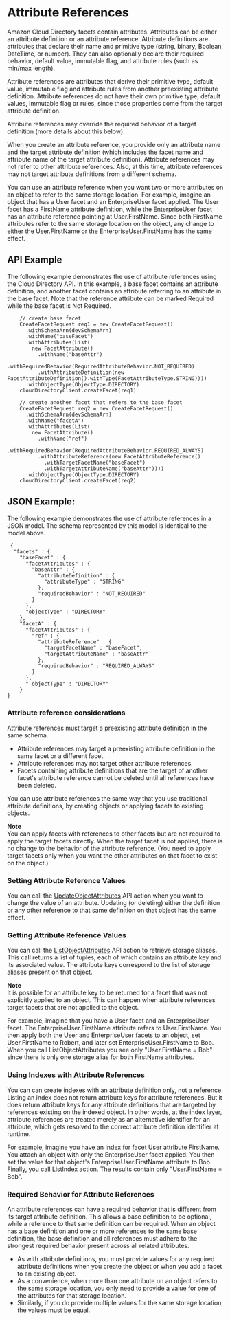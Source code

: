 # Attribute References<a name="attributereferences"></a>

Amazon Cloud Directory facets contain attributes\. Attributes can be either an attribute definition or an attribute reference\. Attribute definitions are attributes that declare their name and primitive type \(string, binary, Boolean, DateTime, or number\)\. They can also optionally declare their required behavior, default value, immutable flag, and attribute rules \(such as min/max length\)\.

Attribute references are attributes that derive their primitive type, default value, immutable flag and attribute rules from another preexisting attribute definition\. Attribute references do not have their own primitive type, default values, immutable flag or rules, since those properties come from the target attribute definition\.

Attribute references may override the required behavior of a target definition \(more details about this below\)\.

When you create an attribute reference, you provide only an attribute name and the target attribute definition \(which includes the facet name and attribute name of the target attribute definition\)\. Attribute references may not refer to other attribute references\. Also, at this time, attribute references may not target attribute definitions from a different schema\.

You can use an attribute reference when you want two or more attributes on an object to refer to the same storage location\. For example, imagine an object that has a User facet and an EnterpriseUser facet applied\. The User facet has a FirstName attribute definition, while the EnterpriseUser facet has an attribute reference pointing at User\.FirstName\. Since both FirstName attributes refer to the same storage location on the object, any change to either the User\.FirstName or the EnterpriseUser\.FirstName has the same effect\. 

## API Example<a name="referenceapiexample"></a>

The following example demonstrates the use of attribute references using the Cloud Directory API\. In this example, a base facet contains an attribute definition, and another facet contains an attribute referring to an attribute in the base facet\. Note that the reference attribute can be marked Required while the base facet is Not Required\. 

```
    // create base facet
    CreateFacetRequest req1 = new CreateFacetRequest()
      .withSchemaArn(devSchemaArn)
      .withName("baseFacet")
      .withAttributes(List(
        new FacetAttribute()
          .withName("baseAttr")
          .withRequiredBehavior(RequiredAttributeBehavior.NOT_REQUIRED)
          .withAttributeDefinition(new FacetAttributeDefinition().withType(FacetAttributeType.STRING))))
      .withObjectType(ObjectType.DIRECTORY)
    cloudDirectoryClient.createFacet(req1)

    // create another facet that refers to the base facet
    CreateFacetRequest req2 = new CreateFacetRequest()
      .withSchemaArn(devSchemaArn)
      .withName("facetA")
      .withAttributes(List(
        new FacetAttribute()
          .withName("ref")
          .withRequiredBehavior(RequiredAttributeBehavior.REQUIRED_ALWAYS)
          .withAttributeReference(new FacetAttributeReference()
            .withTargetFacetName("baseFacet")
            .withTargetAttributeName("baseAttr"))))
      .withObjectType(ObjectType.DIRECTORY)
    cloudDirectoryClient.createFacet(req2)
```

## JSON Example:<a name="referencejsonexample"></a>

The following example demonstrates the use of attribute references in a JSON model\. The schema represented by this model is identical to the model above\. 

```
 {
  "facets" : {
    "baseFacet" : {
      "facetAttributes" : {
        "baseAttr" : {
          "attributeDefinition" : {
            "attributeType" : "STRING"
          },
          "requiredBehavior" : "NOT_REQUIRED"
        }
      },
      "objectType" : "DIRECTORY"
    },
    "facetA" : {
      "facetAttributes" : {
        "ref" : {
          "attributeReference" : {
            "targetFacetName" : "baseFacet",
            "targetAttributeName" : "baseAttr"
          },
          "requiredBehavior" : "REQUIRED_ALWAYS"
        }
      },
      " objectType" : "DIRECTORY"
    }
}
```

### Attribute reference considerations<a name="attributerefconsiderations"></a>

Attribute references must target a preexisting attribute definition in the same schema\.
+ Attribute references may target a preexisting attribute definition in the same facet or a different facet\.
+ Attribute references may not target other attribute references\.
+ Facets containing attribute definitions that are the target of another facet's attribute reference cannot be deleted until all references have been deleted\.

You can use attribute references the same way that you use traditional attribute definitions, by creating objects or applying facets to existing objects\.

**Note**  
You can apply facets with references to other facets but are not required to apply the target facets directly\. When the target facet is not applied, there is no change to the behavior of the attribute reference\. \(You need to apply target facets only when you want the other attributes on that facet to exist on the object\.\)

### Setting Attribute Reference Values<a name="settingattributerefvalues"></a>

You can call the [UpdateObjectAttributes](http://docs.aws.amazon.com/directoryservice/latest/APIReference/API_UpdateObjectAttributes.html) API action when you want to change the value of an attribute\. Updating \(or deleting\) either the definition or any other reference to that same definition on that object has the same effect\. 

### Getting Attribute Reference Values<a name="gettingattributerefvalues"></a>

You can call the [ListObjectAttributes](http://docs.aws.amazon.com/directoryservice/latest/APIReference/API_ListObjectAttributes.html) API action to retrieve storage aliases\. This call returns a list of tuples, each of which contains an attribute key and its associated value\. The attribute keys correspond to the list of storage aliases present on that object\.

**Note**  
It is possible for an attribute key to be returned for a facet that was not explicitly applied to an object\. This can happen when attribute references target facets that are not applied to the object\.

For example, imagine that you have a User facet and an EnterpriseUser facet\. The EnterpriseUser\.FirstName attribute refers to User\.FirstName\. You then apply both the User and EnterpriseUser facets to an object, set User\.FirstName to Robert, and later set EnterpriseUser\.FirstName to Bob\. When you call ListObjectAttributes you see only "User\.FirstName = Bob" since there is only one storage alias for both FirstName attributes\.

### Using Indexes with Attribute References<a name="usingindexeswithattributeref"></a>

You can can create indexes with an attribute definition only, not a reference\. Listing an index does not return attribute keys for attribute references\. But it does return attribute keys for any attribute definitions that are targeted by references existing on the indexed object\. In other words, at the index layer, attribute references are treated merely as an alternative identifier for an attribute, which gets resolved to the correct attribute definition identifier at runtime\.

For example, imagine you have an Index for facet User attribute FirstName\. You attach an object with only the EnterpriseUser facet applied\. You then set the value for that object's EnterpriseUser\.FirstName attribute to Bob\. Finally, you call ListIndex action\. The results contain only "User\.FirstName = Bob"\.

### Required Behavior for Attribute References<a name="requiredbehaviorattributeref"></a>

An attribute references can have a required behavior that is different from its target attribute definition\. This allows a base definition to be optional, while a reference to that same definition can be required\. When an object has a base definition and one or more references to the same base definition, the base definition and all references must adhere to the strongest required behavior present across all related attributes\.
+ As with attribute definitions, you must provide values for any required attribute definitions when you create the object or when you add a facet to an existing object\.
+ As a convenience, when more than one attribute on an object refers to the same storage location, you only need to provide a value for one of the attributes for that storage location\.
+ Similarly, if you do provide multiple values for the same storage location, the values must be equal\.